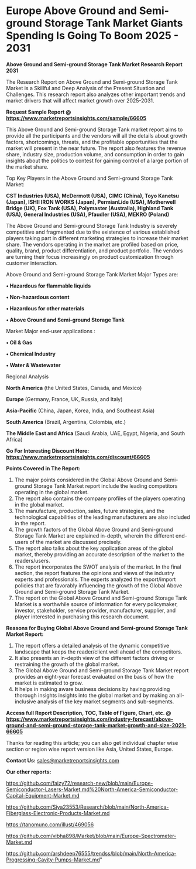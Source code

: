 # Europe Above Ground and Semi-ground Storage Tank Market Giants Spending Is Going To Boom 2025 - 2031

<strong>Above Ground and Semi-ground Storage Tank Market Research Report 2031</strong>

The Research Report on Above Ground and Semi-ground Storage Tank Market is a Skillful and Deep Analysis of the Present Situation and Challenges. This research report also analyzes other important trends and market drivers that will affect market growth over 2025-2031.

<strong>Request Sample Report @ <a href=https://www.marketreportsinsights.com/sample/66605>https://www.marketreportsinsights.com/sample/66605</a></strong>

This Above Ground and Semi-ground Storage Tank market report aims to provide all the participants and the vendors will all the details about growth factors, shortcomings, threats, and the profitable opportunities that the market will present in the near future. The report also features the revenue share, industry size, production volume, and consumption in order to gain insights about the politics to contest for gaining control of a large portion of the market share.

Top Key Players in the Above Ground and Semi-ground Storage Tank Market:

<strong>CST Industries (USA), McDermott (USA), CIMC (China), Toyo Kanetsu (Japan), ISHII IRON WORKS (Japan), PermianLide (USA), Motherwell Bridge (UK), Fox Tank (USA), Polymaster (Australia), Highland Tank (USA), General Industries (USA), Pfaudler (USA), MEKRO (Poland)</strong>

The Above Ground and Semi-ground Storage Tank Industry is severely competitive and fragmented due to the existence of various established players taking part in different marketing strategies to increase their market share. The vendors operating in the market are profiled based on price, quality, brand, product differentiation, and product portfolio. The vendors are turning their focus increasingly on product customization through customer interaction.

Above Ground and Semi-ground Storage Tank Market Major Types are:

<strong>• Hazardous for flammable liquids

• Non-hazardous content

• Hazardous for other materials

• Above Ground and Semi-ground Storage Tank</strong>

Market Major end-user applications :

<strong>• Oil & Gas

• Chemical Industry

• Water & Wastewater</strong>

Regional Analysis

</u><strong><b>North America</b></strong> (the United States, Canada, and Mexico)

<strong><b>Europe </b></strong>(Germany, France, UK, Russia, and Italy)

<strong><b>Asia-Pacific</b></strong> (China, Japan, Korea, India, and Southeast Asia)

<strong><b>South America</b></strong> (Brazil, Argentina, Colombia, etc.)

<strong><b>The Middle East and Africa</b></strong> (Saudi Arabia, UAE, Egypt, Nigeria, and South Africa)

<strong>Go For Interesting Discount Here: <a href=https://www.marketreportsinsights.com/discount/66605>https://www.marketreportsinsights.com/discount/66605</a></strong>

<strong>Points Covered in The Report:</strong>
<ol>
  <li>The major points considered in the Global Above Ground and Semi-ground Storage Tank Market report include the leading competitors operating in the global market.</li>
  <li>The report also contains the company profiles of the players operating in the global market.</li>
  <li>The manufacture, production, sales, future strategies, and the technological capabilities of the leading manufacturers are also included in the report.</li>
  <li>The growth factors of the Global Above Ground and Semi-ground Storage Tank Market are explained in-depth, wherein the different end-users of the market are discussed precisely.</li>
  <li>The report also talks about the key application areas of the global market, thereby providing an accurate description of the market to the readers/users.</li>
  <li>The report incorporates the SWOT analysis of the market. In the final section, the report features the opinions and views of the industry experts and professionals. The experts analyzed the export/import policies that are favorably influencing the growth of the Global Above Ground and Semi-ground Storage Tank Market.</li>
  <li>The report on the Global Above Ground and Semi-ground Storage Tank Market is a worthwhile source of information for every policymaker, investor, stakeholder, service provider, manufacturer, supplier, and player interested in purchasing this research document.</li>
</ol>
<strong>Reasons for Buying Global Above Ground and Semi-ground Storage Tank Market Report:</strong>

<ol>
  <li>The report offers a detailed analysis of the dynamic competitive landscape that keeps the reader/client well ahead of the competitors.</li>
  <li>It also presents an in-depth view of the different factors driving or restraining the growth of the global market.</li>
  <li>The Global Above Ground and Semi-ground Storage Tank Market report provides an eight-year forecast evaluated on the basis of how the market is estimated to grow.</li>
  <li>It helps in making aware business decisions by having providing thorough insights insights into the global market and by making an all-inclusive analysis of the key market segments and sub-segments.</li>
</ol>
<strong>Access full Report Description, TOC, Table of Figure, Chart, etc. @ <a href=https://www.marketreportsinsights.com/industry-forecast/above-ground-and-semi-ground-storage-tank-market-growth-and-size-2021-66605>https://www.marketreportsinsights.com/industry-forecast/above-ground-and-semi-ground-storage-tank-market-growth-and-size-2021-66605</a></strong>


Thanks for reading this article; you can also get individual chapter wise section or region wise report version like Asia, United States, Europe.

<strong>Contact Us:</strong>
sales@marketreportsinsights.com

<strong>Our other reports:</strong>

<a href=https://github.com/faizy72/research-new/blob/main/Europe-Semiconductor-Lasers-Market.md%20North-America-Semiconductor-Capital-Equipment-Market.md>https://github.com/faizy72/research-new/blob/main/Europe-Semiconductor-Lasers-Market.md%20North-America-Semiconductor-Capital-Equipment-Market.md</a>

<a href=https://github.com/Siya23553/Research/blob/main/North-America-Fiberglass-Electronic-Products-Market.md>https://github.com/Siya23553/Research/blob/main/North-America-Fiberglass-Electronic-Products-Market.md</a>

<a href=https://tanomuno.com/illust/469056>https://tanomuno.com/illust/469056</a>

<a href=https://github.com/vibha898/Market/blob/main/Europe-Spectrometer-Market.md>https://github.com/vibha898/Market/blob/main/Europe-Spectrometer-Market.md</a>

<a href=https://github.com/arshdeep76555/trendss/blob/main/North-America-Progressing-Cavity-Pumps-Market.md>https://github.com/arshdeep76555/trendss/blob/main/North-America-Progressing-Cavity-Pumps-Market.md</a>"
